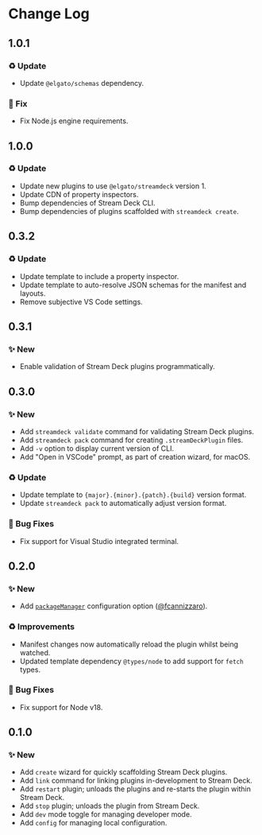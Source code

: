 <!--

## {version}

🚨 Breaking
✨ New
🐞 Fix
♻️ Refactor / Enhance / Update

-->

# Change Log

## 1.0.1

### ♻️ Update

-   Update `@elgato/schemas` dependency.

### 🐞 Fix

-   Fix Node.js engine requirements.

## 1.0.0

### ♻️ Update

-   Update new plugins to use `@elgato/streamdeck` version 1.
-   Update CDN of property inspectors.
-   Bump dependencies of Stream Deck CLI.
-   Bump dependencies of plugins scaffolded with `streamdeck create`.

## 0.3.2

### ♻️ Update

-   Update template to include a property inspector.
-   Update template to auto-resolve JSON schemas for the manifest and layouts.
-   Remove subjective VS Code settings.

## 0.3.1

### ✨ New

-   Enable validation of Stream Deck plugins programmatically.

## 0.3.0

### ✨ New

-   Add `streamdeck validate` command for validating Stream Deck plugins.
-   Add `streamdeck pack` command for creating `.streamDeckPlugin` files.
-   Add `-v` option to display current version of CLI.
-   Add "Open in VSCode" prompt, as part of creation wizard, for macOS.

### ♻️ Update

-   Update template to `{major}.{minor}.{patch}.{build}` version format.
-   Update `streamdeck pack` to automatically adjust version format.

### 🐞 Bug Fixes

-   Fix support for Visual Studio integrated terminal.

## 0.2.0

### ✨ New

-   Add [`packageManager`](README.md/#packagemanager) configuration option ([@fcannizzaro](https://github.com/fcannizzaro)).

### ♻️ Improvements

-   Manifest changes now automatically reload the plugin whilst being watched.
-   Updated template dependency `@types/node` to add support for `fetch` types.

### 🐞 Bug Fixes

-   Fix support for Node v18.

## 0.1.0

### ✨ New

-   Add `create` wizard for quickly scaffolding Stream Deck plugins.
-   Add `link` command for linking plugins in-development to Stream Deck.
-   Add `restart` plugin; unloads the plugins and re-starts the plugin within Stream Deck.
-   Add `stop` plugin; unloads the plugin from Stream Deck.
-   Add `dev` mode toggle for managing developer mode.
-   Add `config` for managing local configuration.
